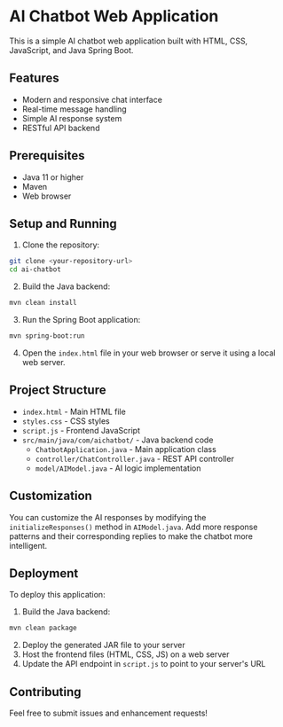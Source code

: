 # AI Chatbot Web Application

This is a simple AI chatbot web application built with HTML, CSS, JavaScript, and Java Spring Boot.

## Features

- Modern and responsive chat interface
- Real-time message handling
- Simple AI response system
- RESTful API backend

## Prerequisites

- Java 11 or higher
- Maven
- Web browser

## Setup and Running

1. Clone the repository:
```bash
git clone <your-repository-url>
cd ai-chatbot
```

2. Build the Java backend:
```bash
mvn clean install
```

3. Run the Spring Boot application:
```bash
mvn spring-boot:run
```

4. Open the `index.html` file in your web browser or serve it using a local web server.

## Project Structure

- `index.html` - Main HTML file
- `styles.css` - CSS styles
- `script.js` - Frontend JavaScript
- `src/main/java/com/aichatbot/` - Java backend code
  - `ChatbotApplication.java` - Main application class
  - `controller/ChatController.java` - REST API controller
  - `model/AIModel.java` - AI logic implementation

## Customization

You can customize the AI responses by modifying the `initializeResponses()` method in `AIModel.java`. Add more response patterns and their corresponding replies to make the chatbot more intelligent.

## Deployment

To deploy this application:

1. Build the Java backend:
```bash
mvn clean package
```

2. Deploy the generated JAR file to your server
3. Host the frontend files (HTML, CSS, JS) on a web server
4. Update the API endpoint in `script.js` to point to your server's URL

## Contributing

Feel free to submit issues and enhancement requests! 